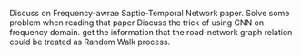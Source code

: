 Discuss on Frequency-awrae Saptio-Temporal Network paper.
Solve some problem when reading that paper
Discuss the trick of using CNN on frequency domain.
get the information that the road-network graph relation could be treated as Random Walk process.
 